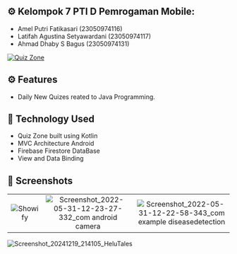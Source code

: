 ## ⚙️ Kelompok 7 PTI D Pemrogaman Mobile:
* Amel Putri Fatikasari (23050974116)
* Latifah Agustina Setyawardani (23050974117)
* Ahmad Dhaby S Bagus (23050974131)

[![Quiz Zone](https://img.shields.io/badge/QuizZone✅-APK-red.svg?style=for-the-badge&logo=android)](https://github.com/Shizu-ka/Quiz-App/releases/)

## ⚙️ Features
* Daily New Quizes reated to Java Programming.

## 🚀 Technology Used

* Quiz Zone built using Kotlin
* MVC Architecture Android
* Firebase Firestore DataBase
* View and Data Binding

## 📸 Screenshots

||||
|:----------------------------------------:|:-----------------------------------------:|:-----------------------------------------: |
| ![Showify](https://github.com/Shizu-ka/Quiz-App/assets/58659139/8e316fcd-b1af-4155-94a1-ce3d452687ce) | ![Screenshot_2022-05-31-12-23-27-332_com android camera](https://github.com/Shizu-ka/Quiz-App/assets/58659139/6d347ee9-a2a9-45f4-a7a0-730aac8e60df) | ![Screenshot_2022-05-31-12-22-58-343_com example diseasedetection](https://github.com/Shizu-ka/Quiz-App/assets/58659139/3f0bf3c9-3297-4a1e-9fce-60c0095b0302) |   
![Screenshot_20241219_214105_HeluTales](https://github.com/user-attachments/assets/c74c5045-9fbb-41c8-998f-862be242f9b8)


